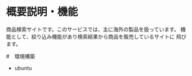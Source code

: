 # 概要説明・機能

商品検索サイトです。このサービスでは、主に海外の製品を扱っています。
機能として、絞り込み機能があり検索結果から商品を販売しているサイトに
飛びます。

#　環境構築

* ubuntu





